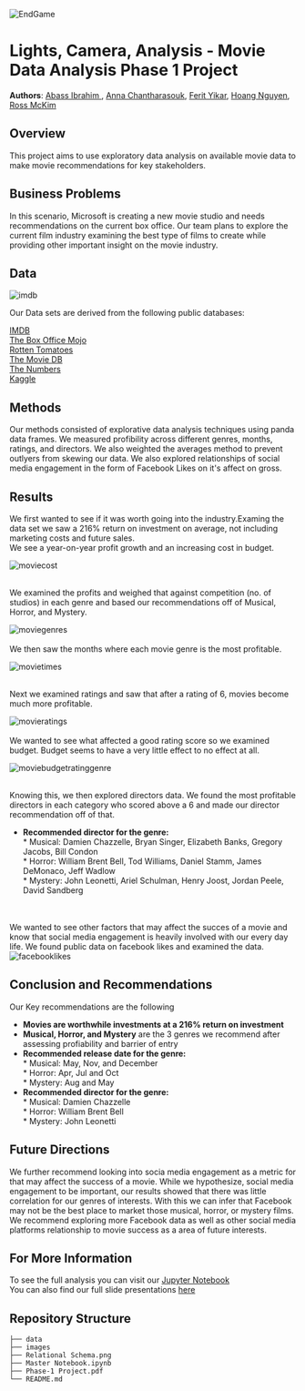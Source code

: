 ![EndGame](./images/marvel.jpg)

# Lights, Camera, Analysis -  Movie Data Analysis Phase 1 Project  

**Authors**: [Abass Ibrahim ](https://www.linkedin.com/in/abass-ibrahim/), [Anna Chantharasouk](https://www.linkedin.com/in/dchantharasouk/), [Ferit Yikar](https://www.linkedin.com/in/ferityikar/), [Hoang Nguyen](mailto:hvnguyen90@gmail.com), [Ross McKim](https://www.linkedin.com/in/ross-mckim/)


## Overview
This project aims to use exploratory data analysis on available movie data to make movie recommendations for key stakeholders. 

## Business Problems
In this scenario, Microsoft is creating a new movie studio and needs recommendations on the current box office. Our team plans to explore the current film industry examining the best type of films to create while providing other important insight on the movie industry.

## Data

![imdb](./images/imdb.jpg)

Our Data sets are derived from the following public databases:

[IMDB](https://www.imdb.com/) <br>
[The Box Office Mojo](https://www.boxofficemojo.com/) <br>
[Rotten Tomatoes](https://www.rottentomatoes.com/) <br>
[The Movie DB](https://www.themoviedb.org/) <br>
[The Numbers](https://www.the-numbers.com/) <br>
[Kaggle](https://www.kaggle.com/carolzhangdc/imdb-5000-movie-dataset)

## Methods
Our methods consisted of explorative data analysis techniques using panda data frames. We measured profibility across different genres, months, ratings, and directors. We also weighted the averages method to prevent outlyers from skewing our data. We also explored relationships of social media engagement in the form of Facebook Likes on it's affect on gross. 

## Results

We first wanted to see if it was worth going into the industry.Examing the data set we saw a 216% return on investment on average, not including marketing costs and future sales. <br>
We see a year-on-year profit growth and an increasing cost in budget.


![moviecost](./images/movies_entry.png)<br>
<br>

We examined the profits and weighed that against competition (no. of studios) in each genre and based our recommendations off of Musical, Horror, and Mystery.

![moviegenres](./images/Movie_genres.png)<br>
<br>
We then saw the months where each movie genre is the most profitable.

![movietimes](./images/seasons.png)<br> <br>

Next we examined ratings and saw that after a rating of 6, movies become much more profitable.

![movieratings](./images/Ratings.png) <br><br>
We wanted to see what affected a good rating score so we examined budget. Budget seems to have a very little effect to no effect at all. 

![moviebudgetratinggenre](./images/Budget_rating_genre.png)<br><br>

Knowing this, we then explored directors data. We found the most profitable directors in each category who scored above a 6 and made our director recommendation off of that.<br>
- **Recommended director for the genre:**<br>
       * Musical: Damien Chazzelle, Bryan Singer, Elizabeth Banks, Gregory Jacobs, Bill Condon <br>
       * Horror: William Brent Bell, Tod Williams, Daniel Stamm, James DeMonaco, Jeff Wadlow<br>
       * Mystery: John Leonetti, Ariel Schulman, Henry Joost, Jordan Peele, David Sandberg
<br><br><br>

We wanted to see other factors that may affect the succes of a movie and know that social media engagement is heavily involved with our every day life. We found public data on facebook likes and examined the data. 
![facebooklikes](./images/Facebooklikes.png)

## Conclusion and Recommendations
Our Key recommendations are the following
- **Movies are worthwhile investments at a 216% return on investment**
- **Musical, Horror, and Mystery** are the 3 genres we recommend after assessing profiability and barrier of entry
- **Recommended release date for the genre:**<br>
       * Musical: May, Nov,  and December<br>
       * Horror:  Apr, Jul and Oct<br>
       * Mystery:  Aug and May<br>
- **Recommended director for the genre:**<br>
       * Musical: Damien Chazzelle<br>
       * Horror: William Brent Bell<br>
       * Mystery: John Leonetti

## Future Directions

We further recommend looking into socia media engagement as a metric for that may affect the success of a movie.  While we hypothesize, social media engagement to be important, our results showed that there was little correlation for our genres of interests. With this we can infer that Facebook may not be the best place to market those musical, horror, or mystery films. We recommend exploring more Facebook data as well as other social media platforms relationship to movie success as a area of future interests. 


## For More Information

To see the full analysis you can visit our [Jupyter Notebook](./Master%20Notebook.ipynb)<br>
You can also find our full slide presentations [here](./Phase-1%20Project.pdf)

## Repository Structure

```
├── data
├── images
├── Relational Schema.png
├── Master Notebook.ipynb
├── Phase-1 Project.pdf
└── README.md
```



